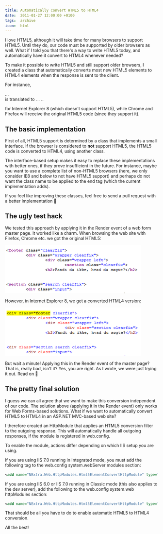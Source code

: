 ```yaml
---
title: Automatically convert HTML5 to HTML4
date:  2011-01-27 12:00:00 +0100
tags:  archive
icon:  html
---
```


I love HTML5, although it will take time for many browsers to support HTML5. 
Until they do, our code must be supported by older browsers as well. What if
I told you that there's a way to write HTML5 today, and automatically have it
convert to HTML4 whenever needed?

To make it possible to write HTML5 and still support older browsers, I created a
class that automatically converts most new HTML5 elements to HTML4 elements when
the response is sent to the client.

For instance, <nav>...</nav> is translated to `...`.

for Internet Explorer 8 (which doesn't support HTML5), while Chrome and Firefox
will receive the original HTML5 code (since they support it).


## The basic implementation

First of all, HTML5 support is determined by a class that implements a small
interface. If the browser is considered to **not** support HTML5, the HTML5 code
is converted to HTML4, using another class.

The interface-based setup makes it easy to replace these implementations with
better ones, if they prove insufficient in the future. For instance, maybe you
want to use a complete list of non-HTML5 browsers (here, we only consider IE8
and below to not have HTML5 support) and perhaps do not want the class name to be
applied to the end tag (which the current implementation adds).

If you feel like improving these classes, feel free to send a pull request with a
better implementation 🙂


## The ugly test hack

We tested this approach by applying it in the Render event of a web form master
page. It worked like a charm. When browsing the web site with Firefox, Chrome
etc. we got the original HTML5:

![Firefox and Chrome gets HTML5](/assets/blog/11/0127-1.png)

However, in Internet Explorer 8, we get a converted HTML4 version:

![Internet Explorer 8 gets HTML4](/assets/blog/11/0127-2.png)

But wait a minute! Applying this in the Render event of the master page? That is,
really bad, isn't it? Yes, you are right. As I wrote, we were just trying it out.
Read on 🙂


## The pretty final solution

I guess we can all agree that we want to make this conversion independent of our
code. The solution above (applying it in the Render event) only works for Web
Forms-based solutions. What if we want to automatically convert HTML5 to HTML4 in
an ASP.NET MVC-based web site?

I therefore created an HttpModule that applies an HTML5 conversion filter to the
outgoing response. This will automatically handle all outgoing responses, if the
module is registered in web.config.

To enable the module, actions differ depending on which IIS setup you are using.

If you are using IIS 7.0 running in Integrated mode, you must add the following
tag to the web.config system.webServer modules section:

```xml
<add name="NExtra.Web.HttpModules.Html5ElementConvertHttpModule" type="NExtra.Web.HttpModules.Html5ElementConvertHttpModule, NExtra, Version=2.0.0.0, Culture=neutral" />
```

If you are using IIS 6.0 or IIS 7.0 running in Classic mode (this also applies to
the dev server), add the following to the web.config system.web httpModules section:

```xml
<add name="NExtra.Web.HttpModules.Html5ElementConvertHttpModule" type="NExtra.Web.HttpModules.Html5ElementConvertHttpModule, NExtra, Version=2.0.0.0, Culture=neutral" />
```

That should be all you have to do to enable automatic HTML5 to HTML4 conversion.

All the best!


